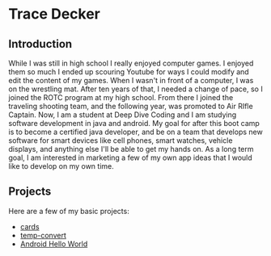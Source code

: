 # Trace Decker

## Introduction

  While I was still in high school I really enjoyed computer games. I enjoyed them so much I ended up scouring Youtube for ways I could modify and edit the content of my games. When I wasn't in front of a computer, I was on the wrestling mat. After ten years of that, I needed a change of pace, so I joined the ROTC program at my high school. From there I joined the traveling shooting team, and the following year, was promoted to Air RIfle Captain.
  Now, I am a student at Deep Dive Coding and I am studying software development in java and android. My goal for after this boot camp is to become a certified java developer, and be on a team that develops new software for smart devices like cell phones, smart watches, vehicle displays, and anything else I'll be able to get my hands on.
  As a long term goal, I am interested in marketing a few of my own app ideas that I would like to develop on my own time.

## Projects

Here are a few of my basic projects:

* [cards](https://github.com/TraceDecker/cards)
* [temp-convert](https://github.com/TraceDecker/temp-convert)
* [Android Hello World](https://github.com/TraceDecker/android-hello-world)
